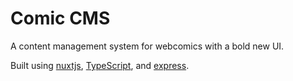 # Comic CMS

A content management system for webcomics with a bold new UI.

Built using [nuxtjs](https://nuxtjs.org), [TypeScript](https://www.typescriptlang.org), and [express](http://expressjs.com).
